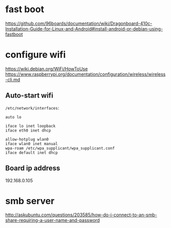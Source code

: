 # fast boot
https://github.com/96boards/documentation/wiki/Dragonboard-410c-Installation-Guide-for-Linux-and-Android#install-android-or-debian-using-fastboot
# configure wifi 
https://wiki.debian.org/WiFi/HowToUse
https://www.raspberrypi.org/documentation/configuration/wireless/wireless-cli.md
## Auto-start wifi
`/etc/network/interfaces`:
```
auto lo

iface lo inet loopback
iface eth0 inet dhcp

allow-hotplug wlan0
iface wlan0 inet manual
wpa-roam /etc/wpa_supplicant/wpa_supplicant.conf
iface default inet dhcp
```
## Board ip address
192.168.0.105
# smb server
http://askubuntu.com/questions/203585/how-do-i-connect-to-an-smb-share-requiring-a-user-name-and-password